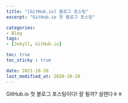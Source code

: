 ```yaml
---
title: "[GitHub.io] 블로그 포스팅"
excerpt: "GitHub.io 첫 블로그 포스팅"

categories:
- Blog
tags:
- [Jekyll, GitHub.io]

toc: true
toc_sticky : true

date: 2021-10-20
last_modified_at: 2020-10-20
---
```


GitHub.io 첫 블로그 포스팅이다! 
잘 될까? 설렌다ㅎㅎ 
